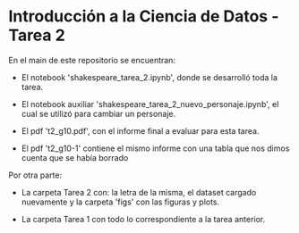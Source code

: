 # Introducción a la Ciencia de Datos - Tarea 2


En el main de este repositorio se encuentran:

* El notebook 'shakespeare_tarea_2.ipynb', donde se desarrolló toda la tarea.

* El notebook auxiliar 'shakespeare_tarea_2_nuevo_personaje.ipynb', el cual se utilizó para cambiar un personaje.

* El pdf 't2_g10.pdf', con el informe final a evaluar para esta tarea.
* El pdf 't2_g10-1' contiene el mismo informe con una tabla que nos dimos cuenta que se había borrado





Por otra parte:

* La carpeta Tarea 2 con: la letra de la misma, el dataset cargado nuevamente y la carpeta 'figs' con las figuras y plots.

* La carpeta Tarea 1 con todo lo correspondiente a la tarea anterior. 

